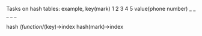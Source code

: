 Tasks on hash tables:
example,
key(mark)             1 2 3 4 5
value(phone number)   _ _ _ _ _

hash /*function*/(key)->index
hash(mark)->index
